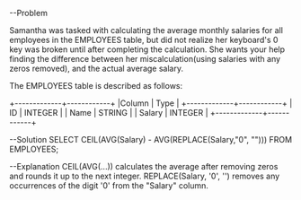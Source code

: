 --Problem

Samantha was tasked with calculating the average monthly salaries for all employees in the EMPLOYEES table, but did not realize her keyboard's 0 key was broken until after completing the calculation. 
She wants your help finding the difference between her miscalculation(using salaries with any zeros removed), and the actual average salary.

The EMPLOYEES table is described as follows:

+-------------+------------+
|Column       |   Type     |
+-------------+------------+
| ID          | INTEGER    |
| Name        | STRING     |
|  Salary     | INTEGER    |
+-------------+------------+

--Solution
SELECT CEIL(AVG(Salary) - AVG(REPLACE(Salary,"0", "")))
FROM EMPLOYEES;

--Explanation
CEIL(AVG(...)) calculates the average after removing zeros and rounds it up to the next integer.
REPLACE(Salary, '0', '') removes any occurrences of the digit '0' from the "Salary" column.
